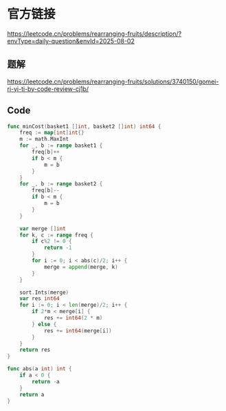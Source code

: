 # 官方链接
https://leetcode.cn/problems/rearranging-fruits/description/?envType=daily-question&envId=2025-08-02

## 题解
https://leetcode.cn/problems/rearranging-fruits/solutions/3740150/gomei-ri-yi-ti-by-code-review-cj1b/

## Code
```go
func minCost(basket1 []int, basket2 []int) int64 {
    freq := map[int]int{}
    m := math.MaxInt
    for _, b := range basket1 {
        freq[b]++
        if b < m {
            m = b
        }
    }
    for _, b := range basket2 {
        freq[b]--
        if b < m {
            m = b
        }
    }

    var merge []int
    for k, c := range freq {
        if c%2 != 0 {
            return -1
        }
        for i := 0; i < abs(c)/2; i++ {
            merge = append(merge, k)
        }
    }

    sort.Ints(merge)
    var res int64
    for i := 0; i < len(merge)/2; i++ {
        if 2*m < merge[i] {
            res += int64(2 * m)
        } else {
            res += int64(merge[i])
        }
    }
    return res
}

func abs(a int) int {
    if a < 0 {
        return -a
    }
    return a
}
```